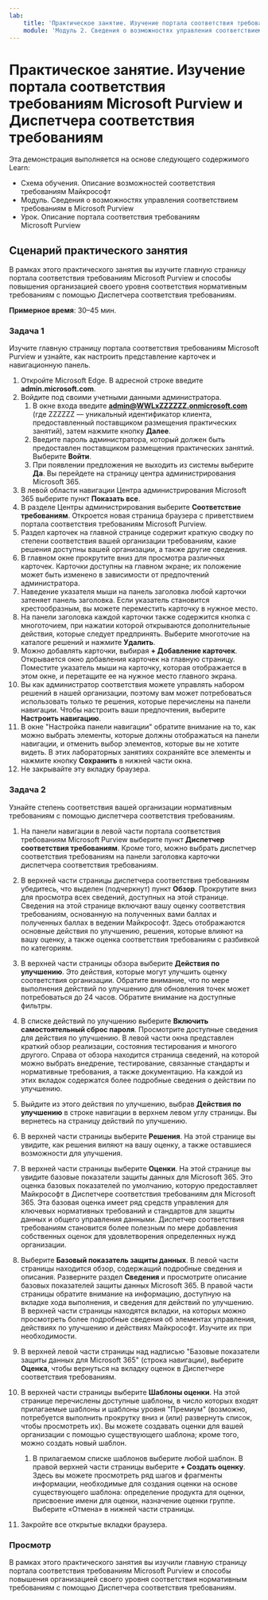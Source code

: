 ```yaml
---
lab:
    title: 'Практическое занятие. Изучение портала соответствия требованиям Microsoft Purview и Диспетчера соответствия требованиям'    
    module: 'Модуль 2. Сведения о возможностях управления соответствием требованиям в Microsoft Purview'
---
```



# <a name="lab-explore-the-microsoft-purview-compliance-portal--compliance-manager"></a>Практическое занятие. Изучение портала соответствия требованиям Microsoft Purview и Диспетчера соответствия требованиям

Эта демонстрация выполняется на основе следующего содержимого Learn:

- Схема обучения. Описание возможностей соответствия требованиям Майкрософт
- Модуль. Сведения о возможностях управления соответствием требованиям в Microsoft Purview
- Урок. Описание портала соответствия требованиям Microsoft Purview

## <a name="lab-scenario"></a>Сценарий практического занятия

В рамках этого практического занятия вы изучите главную страницу портала соответствия требованиям Microsoft Purview и способы повышения организацией своего уровня соответствия нормативным требованиям с помощью Диспетчера соответствия требованиям.

**Примерное время**: 30–45 мин.

### <a name="task-1"></a>Задача 1

Изучите главную страницу портала соответствия требованиям Microsoft Purview и узнайте, как настроить представление карточек и навигационную панель.

1. Откройте Microsoft Edge. В адресной строке введите **admin.microsoft.com**.
1. Войдите под своими учетными данными администратора.
    1. В окне входа введите **admin@WWLxZZZZZZ.onmicrosoft.com** (где ZZZZZZ — уникальный идентификатор клиента, предоставленный поставщиком размещения практических занятий), затем нажмите кнопку **Далее**.
    1. Введите пароль администратора, который должен быть предоставлен поставщиком размещения практических занятий. Выберите **Войти**.
    1. При появлении предложения не выходить из системы выберите **Да**. Вы перейдете на страницу центра администрирования Microsoft 365.
1. В левой области навигации Центра администрирования Microsoft 365 выберите пункт **Показать все**.
1. В разделе Центры администрирования выберите **Соответствие требованиям**.  Откроется новая страница браузера с приветствием портала соответствия требованиям Microsoft Purview.  
1. Раздел карточек на главной странице содержит краткую сводку по степени соответствия вашей организации требованиям, какие решения доступны вашей организации, а также другие сведения.
1. В главном окне прокрутите вниз для просмотра различных карточек. Карточки доступны на главном экране; их положение может быть изменено в зависимости от предпочтений администратора.  
1. Наведение указателя мыши на панель заголовка любой карточки затеняет панель заголовка.  Если указатель становится крестообразным, вы можете переместить карточку в нужное место.
1. На панели заголовка каждой карточки также содержится кнопка с многоточием, при нажатии которой открываются дополнительные действия, которые следует предпринять.  Выберите многоточие на каталоге решений и нажмите **Удалить**.
1. Можно добавлять карточки, выбирая **+ Добавление карточек**.  Открывается окно добавления карточек на главную страницу.  Поместите указатель мыши на карточку, которая отображается в этом окне, и перетащите ее на нужное место главного экрана.
1. Вы как администратор соответствия можете управлять набором решений в нашей организации, поэтому вам может потребоваться использовать только те решения, которые перечислены на панели навигации. Чтобы настроить ваши предпочтения, выберите **Настроить навигацию**.  
1. В окне "Настройка панели навигации" обратите внимание на то, как можно выбрать элементы, которые должны отображаться на панели навигации, и отменить выбор элементов, которые вы не хотите видеть. В этих лабораторных занятиях сохраняйте все элементы и нажмите кнопку **Сохранить** в нижней части окна.  
1. Не закрывайте эту вкладку браузера.

### <a name="task-2"></a>Задача 2

Узнайте степень соответствия вашей организации нормативным требованиям с помощью диспетчера соответствия требованиям.

1. На панели навигации в левой части портала соответствия требованиям Microsoft Purview выберите пункт **Диспетчер соответствия требованиям**.  Кроме того, можно выбрать диспетчер соответствия требованиям на панели заголовка карточки диспетчера соответствия требованиям.

1. В верхней части страницы диспетчера соответствия требованиям убедитесь, что выделен (подчеркнут) пункт **Обзор**. Прокрутите вниз для просмотра всех сведений, доступных на этой странице.  Сведения на этой странице включают вашу оценку соответствия требованиям, основанную на полученных вами баллах и полученных баллах в ведении Майкрософт.   Здесь отображаются основные действия по улучшению, решения, которые влияют на вашу оценку, а также оценка соответствия требованиям с разбивкой по категориям.

1. В верхней части страницы обзора выберите **Действия по улучшению**.  Это действия, которые могут улучшить оценку соответствия организации. Обратите внимание, что по мере выполнения действий по улучшению для обновления точек может потребоваться до 24 часов.  Обратите внимание на доступные фильтры.

1. В списке действий по улучшению выберите **Включить самостоятельный сброс пароля**.  Просмотрите доступные сведения для действия по улучшению.  В левой части окна представлен краткий обзор реализации, состояния тестирования и многого другого. Справа от обзора находится страница сведений, на которой можно выбрать внедрение, тестирование, связанные стандарты и нормативные требования, а также документацию. На каждой из этих вкладок содержатся более подробные сведения о действии по улучшению.

1. Выйдите из этого действия по улучшению, выбрав **Действия по улучшению** в строке навигации в верхнем левом углу страницы.  Вы вернетесь на страницу действий по улучшению.

1. В верхней части страницы выберите **Решения**. На этой странице вы увидите, как решения виляют на вашу оценку, а также оставшиеся возможности для улучшения.

1. В верхней части страницы выберите **Оценки**. На этой странице вы увидите базовые показатели защиты данных для Microsoft 365.  Это оценка базовых показателей по умолчанию, которую предоставляет Майкрософт в Диспетчере соответствия требованиям для Microsoft 365.  Эта базовая оценка имеет ряд средств управления для ключевых нормативных требований и стандартов для защиты данных и общего управления данными. Диспетчер соответствия требованиям становится более полезным по мере добавления собственных оценок для удовлетворения определенных нужд организации.

1. Выберите **Базовый показатель защиты данных**.  В левой части страницы находится обзор, содержащий подробные сведения и описания.  Разверните раздел **Сведения** и просмотрите описание базовых показателей защиты данных Microsoft 365.  В правой части страницы обратите внимание на информацию, доступную на вкладке хода выполнения, и сведения для действий по улучшению. В верхней части страницы находятся вкладки, на которых можно просмотреть более подробные сведения об элементах управления, действиях по улучшению и действиях Майкрософт. Изучите их при необходимости. 

1. В верхней левой части страницы над надписью "Базовые показатели защиты данных для Microsoft 365" (строка навигации), выберите **Оценка**, чтобы вернуться на вкладку оценок в Диспетчере соответствия требованиям.  

1. В верхней части страницы выберите **Шаблоны оценки**.  На этой странице перечислены доступные шаблоны, в число которых входят прилагаемые шаблоны и шаблоны уровня "Премиум" (возможно, потребуется выполнить прокрутку вниз и (или) развернуть список, чтобы просмотреть их).  Вы можете создавать оценки для вашей организации с помощью существующего шаблона; кроме того, можно создать новый шаблон.
    1. В прилагаемом списке шаблонов выберите любой шаблон. В правой верхней части страницы выберите **+ Создать оценку**.  Здесь вы можете просмотреть ряд шагов и фрагменты информации, необходимые для создания оценки на основе существующего шаблона: определение продукта для оценки, присвоение имени для оценки, назначение оценки группе.  Выберите «Отмена» в нижней части страницы.

1. Закройте все открытые вкладки браузера.

### <a name="review"></a>Просмотр

В рамках этого практического занятия вы изучили главную страницу портала соответствия требованиям Microsoft Purview и способы повышения организацией своего уровня соответствия нормативным требованиям с помощью Диспетчера соответствия требованиям.
